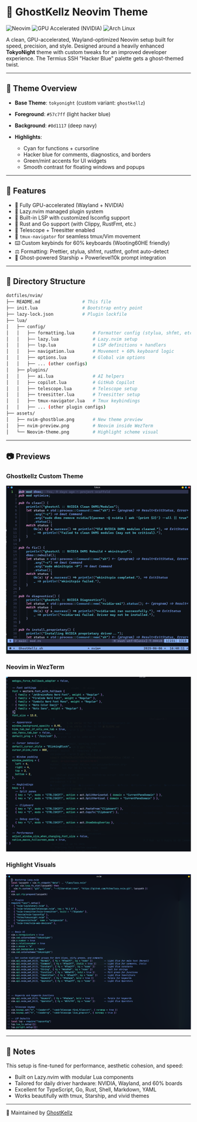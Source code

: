 # 👻 GhostKellz Neovim Theme

![Neovim](https://img.shields.io/badge/Neovim-0.9%2B-brightgreen?style=for-the-badge\&logo=neovim\&logoColor=white)
![GPU Accelerated (NVIDIA)](https://img.shields.io/badge/GPU_Accelerated-NVIDIA-76b900?style=for-the-badge\&logo=nvidia\&logoColor=white)
![Arch Linux](https://img.shields.io/badge/Arch_Linux-Powered-1793D1?style=for-the-badge\&logo=arch-linux\&logoColor=white)

A clean, GPU-accelerated, Wayland-optimized Neovim setup built for speed, precision, and style.
Designed around a heavily enhanced **TokyoNight** theme with custom tweaks for an improved developer experience. The Termius SSH "Hacker Blue" palette gets a ghost-themed twist.

---

## 🌈 Theme Overview

* **Base Theme**: `tokyonight` (custom variant: `ghostkellz`)
* **Foreground**: `#57c7ff` (light hacker blue)
* **Background**: `#0d1117` (deep navy)
* **Highlights**:

  * Cyan for functions + cursorline
  * Hacker blue for comments, diagnostics, and borders
  * Green/mint accents for UI widgets
  * Smooth contrast for floating windows and popups

---

## 🧪 Features

* 🚀 Fully GPU-accelerated (Wayland + NVIDIA)
* 🧠 Lazy.nvim managed plugin system
* 🌌 Built-in LSP with customized lsconfig support
* 🧪 Rust and Go support (with Clippy, RustFmt, etc.)
* 🧲 Telescope + Treesitter enabled
* 🧭 `tmux-navigator` for seamless tmux/Vim movement
* ⌨️ Custom keybinds for 60% keyboards (Wooting60HE friendly)
* ⚖️ Formatting: Prettier, stylua, shfmt, rustfmt, gofmt auto-detect
* 🌟 Ghost-powered Starship + Powerlevel10k prompt integration

---

## 📂 Directory Structure

```bash
dotfiles/nvim/
├── README.md                # This file
├── init.lua                 # Bootstrap entry point
├── lazy-lock.json           # Plugin lockfile
├── lua/
│   ├── config/
│   │   ├── formatting.lua       # Formatter config (stylua, shfmt, etc.)
│   │   ├── lazy.lua             # Lazy.nvim setup
│   │   ├── lsp.lua              # LSP definitions + handlers
│   │   ├── navigation.lua       # Movement + 60% keyboard logic
│   │   ├── options.lua          # Global vim options
│   │   ├── ... (other configs)
│   ├── plugins/
│   │   ├── ai.lua               # AI helpers
│   │   ├── copilot.lua          # GitHub Copilot
│   │   ├── telescope.lua        # Telescope setup
│   │   ├── treesitter.lua       # Treesitter setup
│   │   ├── tmux-navigator.lua   # Tmux keybindings
│   │   ├── ... (other plugin configs)
├── assets/
│   ├── nvim-ghostblue.png       # New theme preview
│   ├── nvim-preview.png         # Neovim inside WezTerm
│   └── Neovim-theme.png         # Highlight scheme visual
```

---

## 📷 Previews

### Ghostkellz Custom Theme

![Ghostkellz Neovim Theme](https://raw.githubusercontent.com/GhostKellz/arch/main/assets/nvim-ghostblue.png)

### Neovim in WezTerm

![Neovim in WezTerm](https://raw.githubusercontent.com/GhostKellz/arch/main/assets/nvim-preview.png)

### Highlight Visuals

![Neovim Highlight Theme](https://raw.githubusercontent.com/GhostKellz/arch/main/assets/Neovim-theme.png)

---

## 💬 Notes

This setup is fine-tuned for performance, aesthetic cohesion, and speed:

* Built on Lazy.nvim with modular Lua components
* Tailored for daily driver hardware: NVIDIA, Wayland, and 60% boards
* Excellent for TypeScript, Go, Rust, Shell, Markdown, YAML
* Works beautifully with tmux, Starship, and vivid themes

---

🌟 Maintained by [GhostKellz](https://github.com/GhostKellz)

